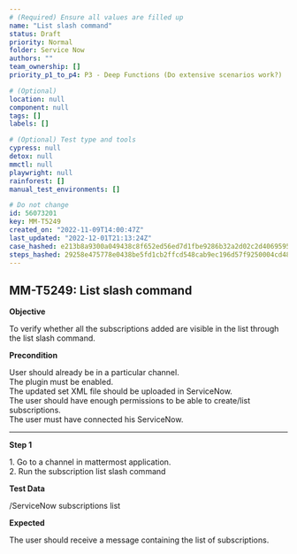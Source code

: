 ```yaml
---
# (Required) Ensure all values are filled up
name: "List slash command"
status: Draft
priority: Normal
folder: Service Now
authors: ""
team_ownership: []
priority_p1_to_p4: P3 - Deep Functions (Do extensive scenarios work?)

# (Optional)
location: null
component: null
tags: []
labels: []

# (Optional) Test type and tools
cypress: null
detox: null
mmctl: null
playwright: null
rainforest: []
manual_test_environments: []

# Do not change
id: 56073201
key: MM-T5249
created_on: "2022-11-09T14:00:47Z"
last_updated: "2022-12-01T21:13:24Z"
case_hashed: e213b8a9300a049438c8f652ed56ed7d1fbe9286b32a2d02c2d4069595fb967baaecc5e930c30a7b2a88b963b06fc68a
steps_hashed: 29258e475778e0438be5fd1cb2ffcd548cab9ec196d57f9250004cd488d08123ea56d12c212d80c8a521b2fdee5d9b17
---
```


<!-- (Auto-generated) Based on frontmatter's "key" and "name" -->

## MM-T5249: List slash command

**Objective**

To verify whether all the subscriptions added are visible in the list through the list slash command.

**Precondition**

User should already be in a particular channel.\
The plugin must be enabled.\
The updated set XML file should be uploaded in ServiceNow.\
The user should have enough permissions to be able to create/list subscriptions.\
The user must have connected his ServiceNow.

---

**Step 1**

1\. Go to a channel in mattermost application.\
2\. Run the subscription list slash command

**Test Data**

/ServiceNow subscriptions list

**Expected**

The user should receive a message containing the list of subscriptions.
